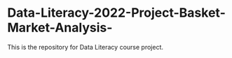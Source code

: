 # Data-Literacy-2022-Project-Basket-Market-Analysis-
This is the repository for Data Literacy course project. 
